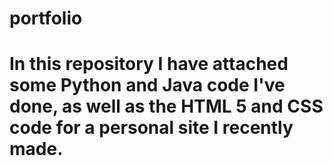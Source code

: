 # portfolio
# In this repository I have attached some Python and Java code I've done, as well as the HTML 5 and CSS code for a personal site I recently made.
